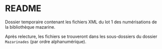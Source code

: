 # README

Dossier temporaire contenant les fichiers XML du lot 1 des numérisations de la bibliothèque mazarine.

Après relecture, les fichiers se trouveront dans les sous-dossiers du dossier `Mazarinades` (par ordre alphanumérique).